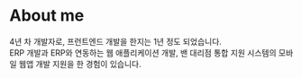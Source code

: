 # About me

4년 차 개발자로, 프런트엔드 개발을 한지는 1년 정도 되었습니다.  
ERP 개발과 ERP와 연동하는 웹 애플리케이션 개발, 밴 대리점 통합 지원 시스템의 모바일 웹앱 개발 지원을 한 경험이 있습니다.
